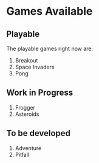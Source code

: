 # Games Available

## Playable 

The playable games right now are:

1. Breakout
2. Space Invaders
3. Pong

## Work in Progress

1. Frogger
2. Asteroids

## To be developed

1. Adventure
2. Pitfall
